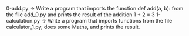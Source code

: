 0-add.py -> Write a program that imports the function def add(a, b): from the file add_0.py and prints the result of the addition 1 + 2 = 3
1-calculation.py -> Write a program that imports functions from the file calculator_1.py, does some Maths, and prints the result.

